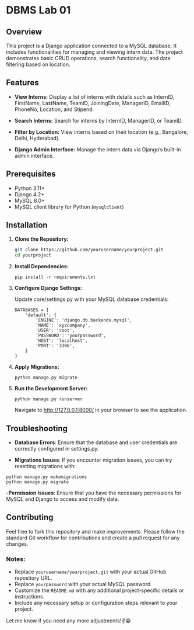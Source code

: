 # DBMS Lab 01

## Overview

This project is a Django application connected to a MySQL database. It includes functionalities for managing and viewing intern data. The project demonstrates basic CRUD operations, search functionality, and data filtering based on location.

## Features

- **View Interns:** Display a list of interns with details such as InternID, FirstName, LastName, TeamID, JoiningDate, ManagerID, EmailID, PhoneNo, Location, and Stipend.

- **Search Interns:** Search for interns by InternID, ManagerID, or TeamID.

- **Filter by Location:** View interns based on their location (e.g., Bangalore, Delhi, Hyderabad).

- **Django Admin Interface:** Manage the intern data via Django’s built-in admin interface.

## Prerequisites

- Python 3.11+
- Django 4.2+
- MySQL 8.0+
- MySQL client library for Python (`mysqlclient`)

## Installation

1. **Clone the Repository:**

   ```bash
   git clone https://github.com/yourusername/yourproject.git
   cd yourproject

2. **Install Dependencies:**

    ```
    pip install -r requirements.txt
    ```

3. **Configure Django Settings:**

    Update core/settings.py with your MySQL database credentials:

    ```
    DATABASES = {
        'default': {
            'ENGINE': 'django.db.backends.mysql',
            'NAME': 'xyzcompany',
            'USER': 'root',
            'PASSWORD': 'yourpassword',
            'HOST': 'localhost',
            'PORT': '3306',
        }
    }
    ```

4. **Apply Migrations:**

    ```
    python manage.py migrate
    ```

5. **Run the Development Server:**

    ```
    python manage.py runserver
    ```

    Navigate to http://127.0.0.1:8000/ in your browser to see the application.


## Troubleshooting

- **Database Errors**: Ensure that the database and user credentials are correctly configured in settings.py.

- **Migrations Issues**: If you encounter migration issues, you can try resetting migrations with:

```
python manage.py makemigrations
python manage.py migrate
```

-**Permission Issues**: Ensure that you have the necessary permissions for MySQL and Django to access and modify data.


## Contributing

Feel free to fork this repository and make improvements. Please follow the standard Git workflow for contributions and create a pull request for any changes.


### Notes:

- Replace `yourusername/yourproject.git` with your actual GitHub repository URL.
- Replace `yourpassword` with your actual MySQL password.
- Customize the `README.md` with any additional project-specific details or instructions.
- Include any necessary setup or configuration steps relevant to your project.

Let me know if you need any more adjustments!✌️😁






